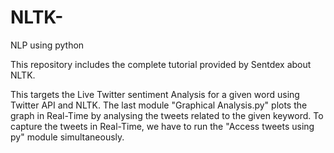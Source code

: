 # NLTK-
NLP using python

This repository includes the complete tutorial provided by Sentdex about NLTK.

This targets the Live Twitter sentiment Analysis for a given word using Twitter API and NLTK. 
The last module "Graphical Analysis.py" plots the graph in Real-Time by analysing the tweets related to the given keyword. To capture the tweets in Real-Time, we have to run the "Access tweets using py" module simultaneously.
